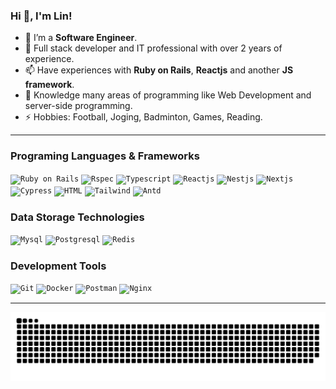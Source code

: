 ### Hi 👋, I'm Lin!

- 🔭 I’m a **Software Engineer**.
- 🌱 Full stack developer and IT professional with over 2 years of experience.
- 📫 Have experiences with **Ruby on Rails**, **Reactjs** and another **JS framework**.
- 🤔 Knowledge many areas of programming like Web Development and server-side programming. 
- ⚡ Hobbies: Football, Joging, Badminton, Games, Reading.

<hr/>

### Programing Languages & Frameworks
<p>
<code><img height="40" src="https://cdn.jsdelivr.net/gh/devicons/devicon@latest/icons/rails/rails-plain-wordmark.svg" alt="Ruby on Rails" /></code>
<code><img height="40" src="https://cdn.jsdelivr.net/gh/devicons/devicon@latest/icons/rspec/rspec-original-wordmark.svg" alt="Rspec" /></code>
<code><img height="40" src="https://cdn.jsdelivr.net/gh/devicons/devicon@latest/icons/typescript/typescript-plain.svg" alt="Typescript" /></code>
<code><img height="40" src="https://cdn.jsdelivr.net/gh/devicons/devicon@latest/icons/react/react-original-wordmark.svg" alt="Reactjs" /></code>
<code><img height="40" src="https://cdn.jsdelivr.net/gh/devicons/devicon@latest/icons/nestjs/nestjs-original-wordmark.svg" alt="Nestjs" /></code>
<code><img height="40" src="https://cdn.jsdelivr.net/gh/devicons/devicon@latest/icons/nextjs/nextjs-original-wordmark.svg" alt="Nextjs" /></code>
<code><img height="40" src="https://cdn.jsdelivr.net/gh/devicons/devicon@latest/icons/cypressio/cypressio-original-wordmark.svg" alt="Cypress" /></code>
<code><img height="40" src="https://cdn.jsdelivr.net/gh/devicons/devicon@latest/icons/html5/html5-plain.svg" alt="HTML" /></code>
<code><img height="40" src="https://cdn.jsdelivr.net/gh/devicons/devicon@latest/icons/tailwindcss/tailwindcss-original.svg" alt="Tailwind" /></code>
<code><img height="40" src="https://cdn.jsdelivr.net/gh/devicons/devicon@latest/icons/antdesign/antdesign-original.svg" alt="Antd" /></code>
</p>

### Data Storage Technologies
<p>
<code><img height="40" src="https://cdn.jsdelivr.net/gh/devicons/devicon@latest/icons/mysql/mysql-original-wordmark.svg" alt="Mysql" /></code>
<code><img height="40" src="https://cdn.jsdelivr.net/gh/devicons/devicon@latest/icons/postgresql/postgresql-plain-wordmark.svg" alt="Postgresql" /></code>
<code><img height="40" src="https://cdn.jsdelivr.net/gh/devicons/devicon@latest/icons/redis/redis-plain-wordmark.svg" alt="Redis" /></code>
</p>

### Development Tools
<p>
<code><img height="40" src="https://cdn.jsdelivr.net/gh/devicons/devicon@latest/icons/git/git-original.svg" alt="Git" /></code>
<code><img height="40" src="https://cdn.jsdelivr.net/gh/devicons/devicon@latest/icons/docker/docker-original-wordmark.svg" alt="Docker" /></code>
<code><img height="40" src="https://cdn.jsdelivr.net/gh/devicons/devicon@latest/icons/postman/postman-original.svg" alt="Postman" /></code>
<code><img height="40" src="https://cdn.jsdelivr.net/gh/devicons/devicon@latest/icons/nginx/nginx-original.svg" alt="Nginx" /></code>
</p>
<hr/>
<div align="center">
<img alt="snake eating my contributions" src="https://raw.githubusercontent.com/salesp07/salesp07/output/github-contribution-grid-snake.svg" />
</div>
